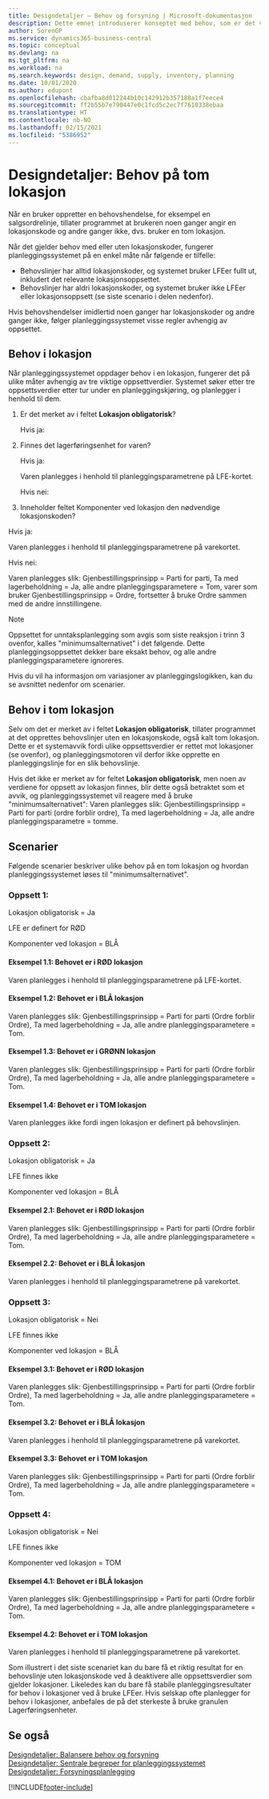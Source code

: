 ```yaml
---
title: Designdetaljer – Behov og forsyning | Microsoft-dokumentasjon
description: Dette emnet introduserer konseptet med behov, som er det vanlige uttrykket som brukes for alle typer bruttobehov, for eksempel en salgsordre og komponentbehov fra en produksjonsordre.
author: SorenGP
ms.service: dynamics365-business-central
ms.topic: conceptual
ms.devlang: na
ms.tgt_pltfrm: na
ms.workload: na
ms.search.keywords: design, demand, supply, inventory, planning
ms.date: 10/01/2020
ms.author: edupont
ms.openlocfilehash: cbafba8d012244b10c142912b357188a1f7eece4
ms.sourcegitcommit: ff2b55b7e790447e0c1fcd5c2ec7f7610338ebaa
ms.translationtype: HT
ms.contentlocale: nb-NO
ms.lasthandoff: 02/15/2021
ms.locfileid: "5386952"
---
```

# <a name="design-details-demand-at-blank-location"></a>Designdetaljer: Behov på tom lokasjon
Når en bruker oppretter en behovshendelse, for eksempel en salgsordrelinje, tillater programmet at brukeren noen ganger angir en lokasjonskode og andre ganger ikke, dvs. bruker en tom lokasjon.

Når det gjelder behov med eller uten lokasjonskoder, fungerer planleggingssystemet på en enkel måte når følgende er tilfelle:

- Behovslinjer har alltid lokasjonskoder, og systemet bruker LFEer fullt ut, inkludert det relevante lokasjonsoppsettet.
- Behovslinjer har aldri lokasjonskoder, og systemet bruker ikke LFEer eller lokasjonsoppsett (se siste scenario i delen nedenfor).

Hvis behovshendelser imidlertid noen ganger har lokasjonskoder og andre ganger ikke, følger planleggingssystemet visse regler avhengig av oppsettet.

## <a name="demand-at-location"></a>Behov i lokasjon
Når planleggingssystemet oppdager behov i en lokasjon, fungerer det på ulike måter avhengig av tre viktige oppsettverdier. Systemet søker etter tre oppsettsverdier etter tur under en planleggingskjøring, og planlegger i henhold til dem.

1. Er det merket av i feltet **Lokasjon obligatorisk**?

    Hvis ja:

2. Finnes det lagerføringsenhet for varen?

    Hvis ja:

    Varen planlegges i henhold til planleggingsparametrene på LFE-kortet.

    Hvis nei:

3. Inneholder feltet Komponenter ved lokasjon den nødvendige lokasjonskoden?

  Hvis ja:

  Varen planlegges i henhold til planleggingsparametrene på varekortet.

  Hvis nei:

  Varen planlegges slik: Gjenbestillingsprinsipp = Parti for parti, Ta med lagerbeholdning = Ja, alle andre planleggingsparametere = Tom, varer som bruker Gjenbestillingsprinsipp = Ordre, fortsetter å bruke Ordre sammen med de andre innstillingene.

> [!NOTE]
> Oppsettet for unntaksplanlegging som avgis som siste reaksjon i trinn 3 ovenfor, kalles "minimumsalternativet" i det følgende. Dette planleggingsoppsettet dekker bare eksakt behov, og alle andre planleggingsparametere ignoreres.

Hvis du vil ha informasjon om variasjoner av planleggingslogikken, kan du se avsnittet nedenfor om scenarier.

## <a name="demand-at-blank-location"></a>Behov i tom lokasjon
Selv om det er merket av i feltet **Lokasjon obligatorisk**, tillater programmet at det opprettes behovslinjer uten en lokasjonskode, også kalt tom lokasjon. Dette er et systemavvik fordi ulike oppsettsverdier er rettet mot lokasjoner (se ovenfor), og planleggingsmotoren vil derfor ikke opprette en planleggingslinje for en slik behovslinje.

Hvis det ikke er merket av for feltet **Lokasjon obligatorisk**, men noen av verdiene for oppsett av lokasjon finnes, blir dette også betraktet som et avvik, og planleggingssystemet vil reagere med å bruke "minimumsalternativet": Varen planlegges slik: Gjenbestillingsprinsipp = Parti for parti (ordre forblir ordre), Ta med lagerbeholdning = Ja, alle andre planleggingsparametre = tomme.

## <a name="scenarios"></a>Scenarier
Følgende scenarier beskriver ulike behov på en tom lokasjon og hvordan planleggingssystemet løses til "minimumsalternativet".

### <a name="setup-1"></a>Oppsett 1:
Lokasjon obligatorisk = Ja

LFE er definert for RØD

Komponenter ved lokasjon = BLÅ

#### <a name="case-11-demand-is-at-red-location"></a>Eksempel 1.1: Behovet er i RØD lokasjon
Varen planlegges i henhold til planleggingsparametrene på LFE-kortet.

#### <a name="case-12-demand-is-at-blue-location"></a>Eksempel 1.2: Behovet er i BLÅ lokasjon
Varen planlegges slik: Gjenbestillingsprinsipp = Parti for parti (Ordre forblir Ordre), Ta med lagerbeholdning = Ja, alle andre planleggingsparametere = Tom.

#### <a name="case-13-demand-is-at-green-location"></a>Eksempel 1.3: Behovet er i GRØNN lokasjon
Varen planlegges slik: Gjenbestillingsprinsipp = Parti for parti (Ordre forblir Ordre), Ta med lagerbeholdning = Ja, alle andre planleggingsparametere = Tom.

#### <a name="case-14-demand-is-at-blank-location"></a>Eksempel 1.4: Behovet er i TOM lokasjon
Varen planlegges ikke fordi ingen lokasjon er definert på behovslinjen.

### <a name="setup-2"></a>Oppsett 2:
Lokasjon obligatorisk = Ja

LFE finnes ikke

Komponenter ved lokasjon = BLÅ

#### <a name="case-21-demand-is-at-red-location"></a>Eksempel 2.1: Behovet er i RØD lokasjon
Varen planlegges slik: Gjenbestillingsprinsipp = Parti for parti (Ordre forblir Ordre), Ta med lagerbeholdning = Ja, alle andre planleggingsparametere = Tom.

#### <a name="case-22-demand-is-at-blue-location"></a>Eksempel 2.2: Behovet er i BLÅ lokasjon
Varen planlegges i henhold til planleggingsparametrene på varekortet.

### <a name="setup-3"></a>Oppsett 3:
Lokasjon obligatorisk = Nei

LFE finnes ikke

Komponenter ved lokasjon = BLÅ

#### <a name="case-31-demand-is-at-red-location"></a>Eksempel 3.1: Behovet er i RØD lokasjon
Varen planlegges slik: Gjenbestillingsprinsipp = Parti for parti (Ordre forblir Ordre), Ta med lagerbeholdning = Ja, alle andre planleggingsparametere = Tom.

#### <a name="case-32-demand-is-at-blue-location"></a>Eksempel 3.2: Behovet er i BLÅ lokasjon
Varen planlegges i henhold til planleggingsparametrene på varekortet.

#### <a name="case-33-demand-is-at-blank-location"></a>Eksempel 3.3: Behovet er i TOM lokasjon
Varen planlegges slik: Gjenbestillingsprinsipp = Parti for parti (Ordre forblir Ordre), Ta med lagerbeholdning = Ja, alle andre planleggingsparametere = Tom.

### <a name="setup-4"></a>Oppsett 4:
Lokasjon obligatorisk = Nei

LFE finnes ikke

Komponenter ved lokasjon = TOM

#### <a name="case-41-demand-is-at-blue-location"></a>Eksempel 4.1: Behovet er i BLÅ lokasjon
Varen planlegges slik: Gjenbestillingsprinsipp = Parti for parti (Ordre forblir Ordre), Ta med lagerbeholdning = Ja, alle andre planleggingsparametere = Tom.

#### <a name="case-42-demand-is-at-blank-location"></a>Eksempel 4.2: Behovet er i TOM lokasjon
Varen planlegges i henhold til planleggingsparametrene på varekortet.

Som illustrert i det siste scenariet kan du bare få et riktig resultat for en behovslinje uten lokasjonskode ved å deaktivere alle oppsettsverdier som gjelder lokasjoner. Likeledes kan du bare få stabile planleggingsresultater for behov i lokasjoner ved å bruke LFEer. Hvis selskap ofte planlegger for behov i lokasjoner, anbefales de på det sterkeste å bruke granulen Lagerføringsenheter.

## <a name="see-also"></a>Se også  
[Designdetaljer: Balansere behov og forsyning](design-details-balancing-demand-and-supply.md)   
[Designdetaljer: Sentrale begreper for planleggingssystemet](design-details-central-concepts-of-the-planning-system.md)   
[Designdetaljer: Forsyningsplanlegging](design-details-supply-planning.md)


[!INCLUDE[footer-include](includes/footer-banner.md)]